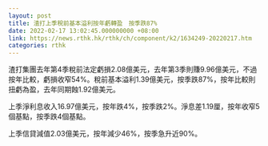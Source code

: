 ```yaml
---
layout: post
title: 渣打上季稅前基本溢利按年虧轉盈　按季跌87%
date: 2022-02-17 13:02:45.000000000 +08:00
link: https://news.rthk.hk/rthk/ch/component/k2/1634249-20220217.htm
categories: rthk
---
```


渣打集團去年第4季稅前法定虧損2.08億美元，去年第3季則賺9.96億美元，不過按年比較，虧損收窄54%。稅前基本溢利1.39億美元，按季跌87%，按年比較則扭虧為盈，去年同期蝕1.92億美元。

上季淨利息收入16.97億美元，按年跌4%，按季跌2%。淨息差1.19厘，按年收窄5個基點，按季跌4個基點。

上季信貸減值2.03億美元，按年減少46%，按季急升近90%。
